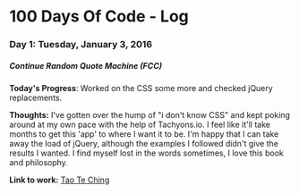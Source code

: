 # 100 Days Of Code - Log

### Day 1: Tuesday, January 3, 2016
##### Continue Random Quote Machine (FCC)

**Today's Progress**: Worked on the CSS some more and checked jQuery replacements.

**Thoughts:** I've gotten over the hump of "i don't know CSS" and kept poking around at my own pace with the help of Tachyons.io. I feel like it'll take months to get this 'app' to where I want it to be. I'm happy that I can take away the load of jQuery, although the examples I followed didn't give the results I wanted. I find myself lost in the words sometimes, I love this book and philosophy.

**Link to work:** [Tao Te Ching](https://github.com/carlosvigil/fcc-projects/commit/02d647c996b0869cca66655fea7e3d3e8b26d198)

